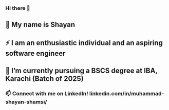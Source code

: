 ### Hi there 👋

## 🔭 My name is Shayan

## ⚡ I am an enthusiastic individual and an aspiring software engineer

## 🌱 I’m currently pursuing a BSCS degree at IBA, Karachi (Batch of 2025)

### 📫 Connect with me on LinkedIn! linkedin.com/in/muhammad-shayan-shamsi/  

<!--
**ShayanShamsi/ShayanShamsi** is a ✨ _special_ ✨ repository because its `README.md` (this file) appears on your GitHub profile.

Here are some ideas to get you started:

- 🔭 I’m currently working on ...
- 🌱 I’m currently learning ...
- 👯 I’m looking to collaborate on ...
- 🤔 I’m looking for help with ...
- 💬 Ask me about ...
- 📫 How to reach me: ...
- 😄 Pronouns: ...
- ⚡ Fun fact: ...
-->
